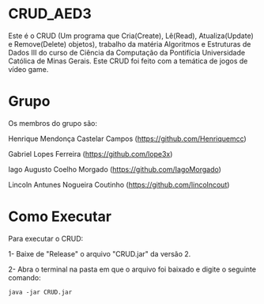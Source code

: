 # CRUD_AED3
Este é o CRUD (Um programa que Cria(Create), Lê(Read), Atualiza(Update) e Remove(Delete) objetos), trabalho da matéria Algoritmos e Estruturas de Dados III do curso de Ciência da Computação da Pontifícia Universidade Católica de Minas Gerais. Este CRUD foi feito com a temática de jogos de vídeo game.

# Grupo
Os membros do grupo são:

Henrique Mendonça Castelar Campos (https://github.com/Henriquemcc)

Gabriel Lopes Ferreira (https://github.com/lope3x)

Iago Augusto Coelho Morgado (https://github.com/IagoMorgado)

Lincoln Antunes Nogueira Coutinho (https://github.com/lincolncout)

# Como Executar
Para executar o CRUD:

1- Baixe de "Release" o arquivo "CRUD.jar" da versão 2.

2- Abra o terminal na pasta em que o arquivo foi baixado e digite o seguinte comando:
```
java -jar CRUD.jar
```
